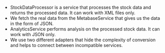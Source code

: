 * StockDataProcessor is a service that processes the stock data and returns the processed data. It can work with XML files only.
* We fetch the real data from the MetabaseService that gives us the data in the form of JSON.
* AnalyticsService performs analysis on the processed stock data. It can work with JSON only.
* We use two different adapters that hide the complexity of conversion and helps to connect between incompatible services.
